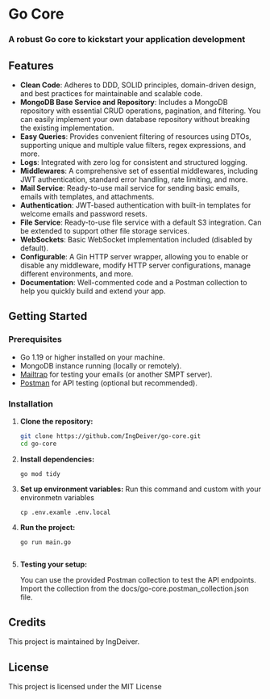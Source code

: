 # Go Core

### A robust Go core to kickstart your application development

## Features
- **Clean Code**: Adheres to DDD, SOLID principles, domain-driven design, and best practices for maintainable and scalable code.
- **MongoDB Base Service and Repository**: Includes a MongoDB repository with essential CRUD operations, pagination, and filtering. You can easily implement your own database repository without breaking the existing implementation.
- **Easy Queries**: Provides convenient filtering of resources using DTOs, supporting unique and multiple value filters, regex expressions, and more.
- **Logs**: Integrated with zero log for consistent and structured logging.
- **Middlewares**: A comprehensive set of essential middlewares, including JWT authentication, standard error handling, rate limiting, and more.
- **Mail Service**: Ready-to-use mail service for sending basic emails, emails with templates, and attachments.
- **Authentication**: JWT-based authentication with built-in templates for welcome emails and password resets.
- **File Service**: Ready-to-use file service with a default S3 integration. Can be extended to support other file storage services.
- **WebSockets**: Basic WebSocket implementation included (disabled by default).
- **Configurable**: A Gin HTTP server wrapper, allowing you to enable or disable any middleware, modify HTTP server configurations, manage different environments, and more.
- **Documentation**: Well-commented code and a Postman collection to help you quickly build and extend your app.

## Getting Started

### Prerequisites
- Go 1.19 or higher installed on your machine.
- MongoDB instance running (locally or remotely).
- [Mailtrap](https://mailtrap.io/) for testing your emails (or another SMPT server).
- [Postman](https://www.postman.com/downloads/) for API testing (optional but recommended).

### Installation

1. **Clone the repository:**
   ```sh
   git clone https://github.com/IngDeiver/go-core.git
   cd go-core
   
2. **Install dependencies:**
   ```
   go mod tidy
   
3. **Set up environment variables:**
   Run this command and custom with your environmetn variables
   ```
   cp .env.examle .env.local

5. **Run the project:**
   ```
   go run main.go


6. **Testing your setup:**
   
   You can use the provided Postman collection to test the API endpoints. Import the collection from the docs/go-core.postman_collection.json file.
   
## Credits
This project is maintained by IngDeiver.

## License
This project is licensed under the MIT License 
